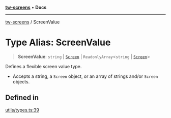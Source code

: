 [**tw-screens**](../README.md) • **Docs**

***

[tw-screens](../README.md) / ScreenValue

# Type Alias: ScreenValue

> **ScreenValue**: `string` \| [`Screen`](Screen.md) \| `ReadonlyArray`\<`string` \| [`Screen`](Screen.md)\>

Defines a flexible screen value type.
- Accepts a string, a `Screen` object, or an array of strings and/or `Screen` objects.

## Defined in

[utils/types.ts:39](https://github.com/saoudi-h/tw-screens/blob/88fd7cb306de641c909967670d6d413d954f23c9/src/utils/types.ts#L39)
